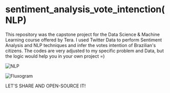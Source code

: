 # sentiment_analysis_vote_intenction(NLP)
This repository was the capstone project for the Data Science &amp; Machine Learning course offered by Tera. I used Twitter Data to perform Sentiment Analysis and NLP techniques and infer the votes intention of Brazilian's citizens. The codes are very adjusted to my specific problem and Data, but the logic would help you in your own project =)

![NLP](https://user-images.githubusercontent.com/109702220/229652404-b2644781-b110-4082-8195-fd5884332626.jpeg)

![Fluxogram](https://user-images.githubusercontent.com/109702220/229648644-e14b5137-5e3f-4c6b-8b95-929e98d03b34.png)

LET'S SHARE AND OPEN-SOURCE IT!

